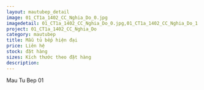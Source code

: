 ```yaml
---
layout: mautubep_detail
image: 01_CT1a_1402_CC_Nghia_Do_0.jpg
imagedetail: 01_CT1a_1402_CC_Nghia_Do_0.jpg,01_CT1a_1402_CC_Nghia_Do_1.jpg,01_CT1a_1402_CC_Nghia_Do_2.jpg,01_CT1a_1402_CC_Nghia_Do_3.jpg
project: 01_CT1a_1402_CC_Nghia_Do
category: mautubep
title: Mẫu tủ bếp hiện đại
price: Liên hệ
stock: đặt hàng
sizes: Kích thước theo đặt hàng
description:
---
```


Mau Tu Bep 01
